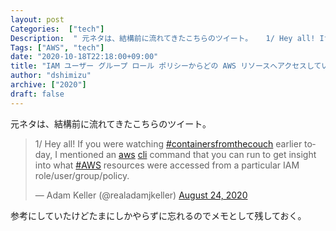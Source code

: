 ```yaml
---
layout: post
Categories:  ["tech"]
Description:  " 元ネタは、結構前に流れてきたこちらのツイート。   1/ Hey all! If you were watching #containersfromthecouch earlier today, I mentioned an aws cl"
Tags: ["AWS", "tech"]
date: "2020-10-18T22:18:00+09:00"
title: "IAM ユーザー グループ ロール ポリシーからどの AWS リソースへアクセスしているのか確認する時のコマンドメモ"
author: "dshimizu"
archive: ["2020"]
draft: false
---
```


<body>
<p>元ネタは、結構前に流れてきたこちらのツイート。</p>

<blockquote class="twitter-tweet">
<p lang="en" dir="ltr">1/ Hey all! If you were watching <a href="https://twitter.com/hashtag/containersfromthecouch?src=hash&amp;ref_src=twsrc%5Etfw">#containersfromthecouch</a> earlier today, I mentioned an <a class="keyword" href="http://d.hatena.ne.jp/keyword/aws">aws</a> <a class="keyword" href="http://d.hatena.ne.jp/keyword/cli">cli</a> command that you can run to get insight into what <a href="https://twitter.com/hashtag/AWS?src=hash&amp;ref_src=twsrc%5Etfw">#AWS</a> resources were accessed from a particular IAM role/user/group/policy.</p>— Adam Keller (@realadamjkeller) <a href="https://twitter.com/realadamjkeller/status/1298013673634402305?ref_src=twsrc%5Etfw">August 24, 2020</a>
</blockquote>


<p> <script async src="https://platform.twitter.com/widgets.js" charset="utf-8"></script></p>

<p>参考にしていたけどたまにしかやらずに忘れるのでメモとして残しておく。</p>
</body>
